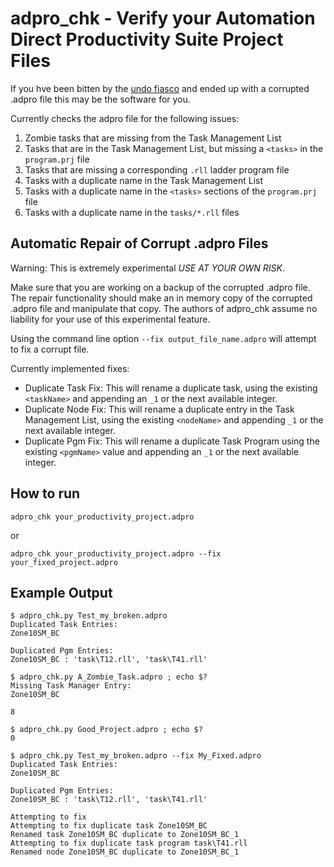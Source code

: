 # adpro_chk - Verify your Automation Direct Productivity Suite Project Files

If you hve been bitten by the [undo
fiasco](https://community.automationdirect.com/s/question/0D5PE000005sIWe0AM/productivity-suite-410-69-file-corruption)
and ended up with a corrupted .adpro file this may be the software for you.

Currently checks the adpro file for the following issues:

1. Zombie tasks that are missing from the Task Management List
2. Tasks that are in the Task Management List, but missing a `<tasks>` in the
   `program.prj` file
3. Tasks that are missing a corresponding `.rll` ladder program file
4. Tasks with a duplicate name in the Task Management List
5. Tasks with a duplicate name in the `<tasks>` sections of the `program.prj`
   file
6. Tasks with a duplicate name in the `tasks/*.rll` files

## Automatic Repair of Corrupt .adpro Files

Warning: This is extremely experimental *USE AT YOUR OWN RISK*.

Make sure that you are working on a backup of the corrupted .adpro file. The
repair functionality should make an in memory copy of the corrupted .adpro file
and manipulate that copy.  The authors of adpro_chk assume no liability for
your use of this experimental feature.

Using the command line option `--fix output_file_name.adpro` will attempt to
fix a corrupt file.

Currently implemented fixes:

- Duplicate Task Fix: This will rename a duplicate task, using the existing
  `<taskName>` and appending an `_1` or the next available integer.
- Duplicate Node Fix: This will rename a duplicate entry in the Task Management
  List, using the existing `<nodeName>` and appending `_1` or the next
  available integer.
- Duplicate Pgm Fix: This will rename a duplicate Task Program using the
  existing `<pgmName>` value and appending an `_1` or the next available integer.

## How to run

`adpro_chk your_productivity_project.adpro`

or

`adpro_chk your_productivity_project.adpro --fix your_fixed_project.adpro`

## Example Output

```console
$ adpro_chk.py Test_my_broken.adpro
Duplicated Task Entries:
Zone10SM_BC

Duplicated Pgm Entries:
Zone10SM_BC : 'task\T12.rll', 'task\T41.rll'
```

```console
$ adpro_chk.py A_Zombie_Task.adpro ; echo $?
Missing Task Manager Entry:
Zone10SM_BC

8
```

```console
$ adpro_chk.py Good_Project.adpro ; echo $?
0
```

```console
$ adpro_chk.py Test_my_broken.adpro --fix My_Fixed.adpro
Duplicated Task Entries:
Zone10SM_BC

Duplicated Pgm Entries:
Zone10SM_BC : 'task\T12.rll', 'task\T41.rll'

Attempting to fix
Attempting to fix duplicate task Zone10SM_BC
Renamed task Zone10SM_BC duplicate to Zone10SM_BC_1
Attempting to fix duplicate task program task\T41.rll
Renamed node Zone10SM_BC duplicate to Zone10SM_BC_1
```
